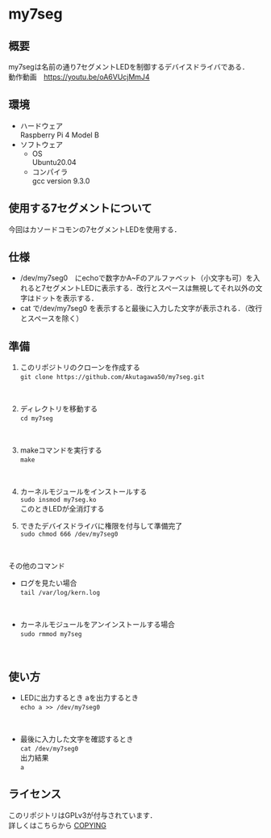 # my7seg
## 概要
my7segは名前の通り7セグメントLEDを制御するデバイスドライバである．\
動作動画　https://youtu.be/oA6VUcjMmJ4
## 環境
* ハードウェア\
Raspberry Pi 4 Model B
* ソフトウェア
  * OS\
  Ubuntu20.04
  * コンパイラ\
  gcc version 9.3.0

## 使用する7セグメントについて
今回はカソードコモンの7セグメントLEDを使用する．

## 仕様
* /dev/my7seg0　にechoで数字かA~Fのアルファベット（小文字も可）を入れると7セグメントLEDに表示する．改行とスペースは無視してそれ以外の文字はドットを表示する．
* cat で/dev/my7seg0 を表示すると最後に入力した文字が表示される．（改行とスペースを除く）

## 準備
1. このリポジトリのクローンを作成する\
`git clone https://github.com/Akutagawa50/my7seg.git`
<br>

2. ディレクトリを移動する\
`cd my7seg`
<br>

3. makeコマンドを実行する\
`make`
<br>

4. カーネルモジュールをインストールする\
`sudo insmod my7seg.ko`\
このときLEDが全消灯する

5. できたデバイスドライバに権限を付与して準備完了\
`sudo chmod 666 /dev/my7seg0`
<br>

その他のコマンド
* ログを見たい場合\
`tail /var/log/kern.log`
<br>

* カーネルモジュールをアンインストールする場合\
`sudo rmmod my7seg`
<br>

## 使い方
* LEDに出力するとき
aを出力するとき\
`echo a >> /dev/my7seg0`
<br>

* 最後に入力した文字を確認するとき\
`cat /dev/my7seg0`\
出力結果\
`a`

## ライセンス
このリポジトリはGPLv3が付与されています．\
詳しくはこちらから [COPYING](https://github.com/Akutagawa50/my7seg/blob/main/COPYING)

